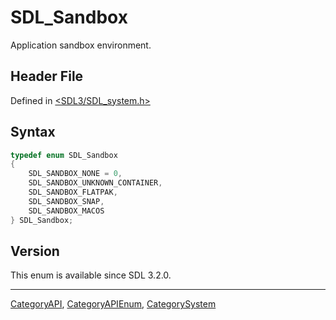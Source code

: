 # SDL_Sandbox

Application sandbox environment.

## Header File

Defined in [<SDL3/SDL_system.h>](https://github.com/libsdl-org/SDL/blob/main/include/SDL3/SDL_system.h)

## Syntax

```c
typedef enum SDL_Sandbox
{
    SDL_SANDBOX_NONE = 0,
    SDL_SANDBOX_UNKNOWN_CONTAINER,
    SDL_SANDBOX_FLATPAK,
    SDL_SANDBOX_SNAP,
    SDL_SANDBOX_MACOS
} SDL_Sandbox;
```

## Version

This enum is available since SDL 3.2.0.





----
[CategoryAPI](CategoryAPI), [CategoryAPIEnum](CategoryAPIEnum), [CategorySystem](CategorySystem)

